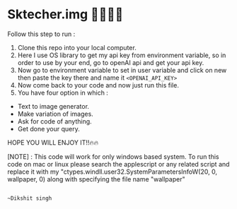 # Sktecher.img 🧑‍🏭🧑‍🏭

Follow this step to run : 
1. Clone this repo into your local computer.
2. Here I use OS library to get my api key from environment variable, so in order to use by your end, go to openAI api and get your api key.
3. Now go to environment variable to set in user variable and click on new then paste the key there and name it ```<OPENAI_API_KEY>```
4. Now come back to your code and now just run this file.
5. You have four option in which :
 <ul>
 <li>Text to image generator.</li>
 <li>Make variation of images.</li>
 <li>Ask for code of anything.</li>
 <li>Get done your query.</li>
 </ul>

HOPE YOU WILL ENJOY IT!!🔥🔥

[NOTE] : This code will work for only windows based system. To run this code on mac or linux please search the applescript or any related script and replace it with my "ctypes.windll.user32.SystemParametersInfoW(20, 0, wallpaper, 0) along with specifying the file name "wallpaper"


                                                                                                ~Dikshit singh
